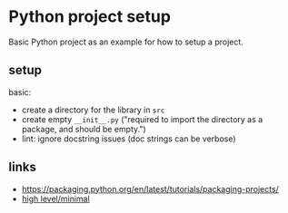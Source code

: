 # Python project setup

Basic Python project as an example for how to setup a project.

## setup

basic:
- create a directory for the library in `src`
- create empty `__init__.py` ("required to import the directory as a package, and should be empty.")
- lint: ignore docstring issues (doc strings can be verbose)

## links

- https://packaging.python.org/en/latest/tutorials/packaging-projects/
- [high level/minimal](https://stackoverflow.com/a/47298178)
